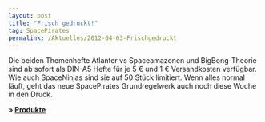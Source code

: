 ```yaml
---
layout: post
title: "Frisch gedruckt!"
tag: SpacePirates
permalink: /Aktuelles/2012-04-03-Frischgedruckt
---
```


Die beiden Themenhefte Atlanter vs Spaceamazonen und BigBong-Theorie sind ab sofort als DIN-A5 Hefte für je 5 &euro; und 1 &euro; Versandkosten verfügbar. Wie auch SpaceNinjas sind sie auf 50 Stück limitiert. Wenn alles normal läuft, geht das neue SpacePirates Grundregelwerk auch noch diese Woche in den Druck.

**&raquo; [Produkte](https://spacepirates.jcgames.de/Publikationen/)**


